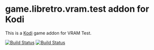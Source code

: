 # game.libretro.vram.test addon for Kodi

This is a [Kodi](http://kodi.tv) game addon for VRAM Test.

[![Build Status](https://travis-ci.org/kodi-game/game.libretro.vram-test.svg?branch=master)](https://travis-ci.org/kodi-game/game.libretro.vram-test)
[![Build Status](https://ci.appveyor.com/api/projects/status/github/kodi-game/game.libretro.vram-test?svg=true)](https://ci.appveyor.com/project/kodi-game/game-libretro-vram-test)
